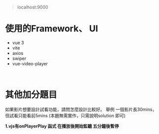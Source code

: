 
> localhost:9000
# 使用的Framework、 UI 
* vue 3
* vite
* axios
* swiper
* vue-video-player  
<br>

# 其他加分題目
如果影片想要設計試看功能，請問怎麼設計比較好。
舉例 一個影片長30mins，但試看只能看前5mins
(本題無需實作，只需說明solution 即可)


**1.vjs有onPlayerPlay 函式 在播放後開始監聽 五分鐘後暫停**




